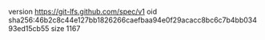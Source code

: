 version https://git-lfs.github.com/spec/v1
oid sha256:46b2c8c44e127bb1826266caefbaa94e0f29acacc8bc6c7b4bb03493ed15cb55
size 1167
